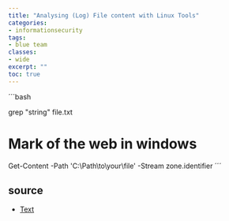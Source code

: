 ```yaml
---
title: "Analysing (Log) File content with Linux Tools"
categories: 
- informationsecurity
tags:
- blue team
classes: 
- wide
excerpt: "" 
toc: true
--- 
```


´´´bash

grep "string" file.txt

# Mark of the web in windows
Get-Content -Path 'C:\Path\to\your\file' -Stream zone.identifier
´´´

## source

* [Text][def]

[def]: https://steh.github.io
